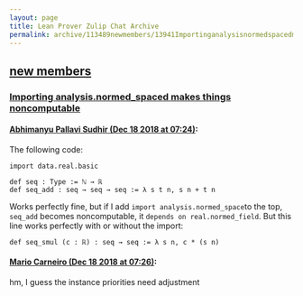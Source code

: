 ```yaml
---
layout: page
title: Lean Prover Zulip Chat Archive 
permalink: archive/113489newmembers/13941Importinganalysisnormedspacedmakesthingsnoncomputable.html
---
```


## [new members](index.html)
### [Importing analysis.normed_spaced makes things noncomputable](13941Importinganalysisnormedspacedmakesthingsnoncomputable.html)

#### [Abhimanyu Pallavi Sudhir (Dec 18 2018 at 07:24)](https://leanprover.zulipchat.com/#narrow/stream/113489-new%20members/topic/Importing%20analysis.normed_spaced%20makes%20things%20noncomputable/near/152088656):
The following code:

```lean
import data.real.basic

def seq : Type := ℕ → ℝ
def seq_add : seq → seq → seq := λ s t n, s n + t n
```

Works perfectly fine, but if I add `import analysis.normed_space`to the top, `seq_add` becomes noncomputable, it `depends on real.normed_field`. But this line works perfectly with or without the import:

```lean
def seq_smul (c : ℝ) : seq → seq := λ s n, c * (s n)
```

#### [Mario Carneiro (Dec 18 2018 at 07:26)](https://leanprover.zulipchat.com/#narrow/stream/113489-new%20members/topic/Importing%20analysis.normed_spaced%20makes%20things%20noncomputable/near/152088730):
hm, I guess the instance priorities need adjustment


